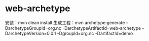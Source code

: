 # web-archetype
安装：mvn clean install
生成工程：mvn archetype:generate  -DarchetypeGroupId=org.nc -DarchetypeArtifactId=web-archetype -DarchetypeVersion=0.0.1 -DgroupId=org.nc -DartifactId=demo
